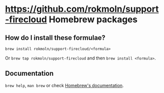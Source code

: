 # https://github.com/rokmoln/support-firecloud Homebrew packages

## How do I install these formulae?

`brew install rokmoln/support-firecloud/<formula>`

Or `brew tap rokmoln/support-firecloud` and then `brew install <formula>`.

## Documentation

`brew help`, `man brew` or check [Homebrew's documentation](https://docs.brew.sh).
